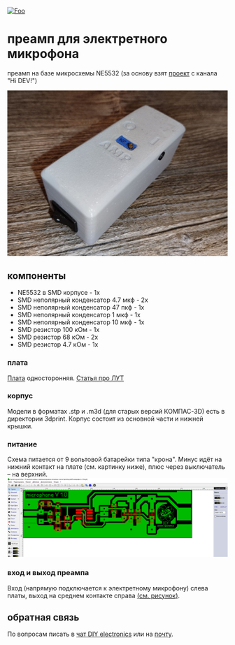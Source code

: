 [![Foo](https://img.shields.io/badge/ПОДПИСАТЬСЯ-НА%20ТГК%20DIY%20ELECTRONICS-brightgreen.svg?style=social&logo=telegram&color=blue)](https://t.me/diy_electron1cs)

# преамп для электретного микрофона

преамп на базе микросхемы NE5532 (за основу взят [проект](https://www.hi-dev.ru/projects/hi-dev-micro) с канала "Hi DEV!")

![готовый преамп](https://github.com/diy-electron1cs/mic-amp/blob/main/images/mic-amp-v-korpuse.jpg?raw=true)

## компоненты
- NE5532 в SMD корпусе - 1x
- SMD неполярный конденсатор 4.7 мкф - 2x
- SMD неполярный конденсатор 47 пкф - 1x
- SMD неполярный конденсатор 1 мкф - 1x
- SMD неполярный конденсатор 10 мкф - 1x
- SMD резистор 100 кОм - 1x
- SMD резистор 68 кОм - 2x
- SMD резистор 4.7 кОм - 1x

### плата
[Плата](https://github.com/diy-electron1cs/mic-amp/tree/main/pcb) односторонняя.
[Статья про ЛУТ](https://diy-electron1cs.github.io/DIY-electronics/article-lut)
### корпус
Модели в форматах .stp и .m3d (для старых версий КОМПАС-3D) есть в директории 3dprint.
Корпус состоит из основной части и нижней крышки.
### питание
Схема питается от 9 вольтовой батарейки типа "крона".
Минус идёт на нижний контакт на плате (см. картинку ниже), плюс через выключатель – на верхний.
![pcb](https://github.com/diy-electron1cs/mic-amp/blob/main/images/pcb.png?raw=true)

### вход и выход преампа
Вход (напрямую подключается к электретному микрофону) слева платы, выход на среднем контакте справа [(см. рисунок)](https://github.com/diy-electron1cs/mic-amp/blob/main/images/pcb.png?raw=true).

## обратная связь
По вопросам писать в [чат DIY electronics](https://t.me/diy_electronics_chat) или на [почту](mailto:diy-electronics@mail.ru).
